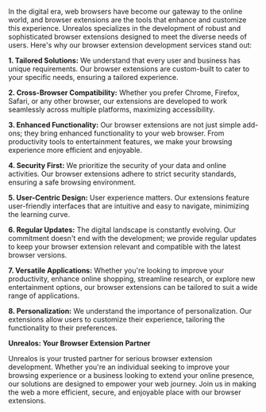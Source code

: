 <!--- 
  title: Browser Extensions: Empower Your Web Experience with Unrealos
-->

In the digital era, web browsers have become our gateway to the online world, and browser extensions are the tools that enhance and customize this experience. Unrealos specializes in the development of robust and sophisticated browser extensions designed to meet the diverse needs of users. Here's why our browser extension development services stand out:

**1. Tailored Solutions:** We understand that every user and business has unique requirements. Our browser extensions are custom-built to cater to your specific needs, ensuring a tailored experience.

**2. Cross-Browser Compatibility:** Whether you prefer Chrome, Firefox, Safari, or any other browser, our extensions are developed to work seamlessly across multiple platforms, maximizing accessibility.

**3. Enhanced Functionality:** Our browser extensions are not just simple add-ons; they bring enhanced functionality to your web browser. From productivity tools to entertainment features, we make your browsing experience more efficient and enjoyable.

**4. Security First:** We prioritize the security of your data and online activities. Our browser extensions adhere to strict security standards, ensuring a safe browsing environment.

**5. User-Centric Design:** User experience matters. Our extensions feature user-friendly interfaces that are intuitive and easy to navigate, minimizing the learning curve.

**6. Regular Updates:** The digital landscape is constantly evolving. Our commitment doesn't end with the development; we provide regular updates to keep your browser extension relevant and compatible with the latest browser versions.

**7. Versatile Applications:** Whether you're looking to improve your productivity, enhance online shopping, streamline research, or explore new entertainment options, our browser extensions can be tailored to suit a wide range of applications.

**8. Personalization:** We understand the importance of personalization. Our extensions allow users to customize their experience, tailoring the functionality to their preferences.

**Unrealos: Your Browser Extension Partner**

Unrealos is your trusted partner for serious browser extension development. Whether you're an individual seeking to improve your browsing experience or a business looking to extend your online presence, our solutions are designed to empower your web journey. Join us in making the web a more efficient, secure, and enjoyable place with our browser extensions.
